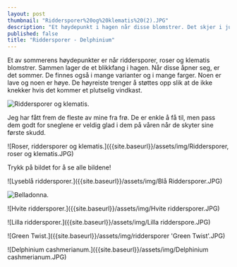```yaml
---
layout: post
thumbnail: "Riddersporer%20og%20klematis%20(2).JPG"
description: "Et høydepunkt i hagen når disse blomstrer. Det skjer i juni og juli. Hvis du ikke allerede er hektet på disse, blir du det hvis du tar en titt på disse bildene. Advarselen er dermed gitt."
published: false
title: "Riddersporer - Delphinium"
---
```



Et av sommerens høydepunkter er når riddersporer, roser og klematis blomstrer. Sammen lager de et blikkfang i hagen. Når disse åpner seg, er det sommer. De finnes også i mange varianter og i mange farger. Noen er lave og noen er høye. De høyreiste trenger å støttes opp slik at de ikke knekker hvis det kommer et plutselig vindkast.

![Riddersporer og klematis.]({{site.baseurl}}/assets/img/Riddersporer%20og%20klematis%20(2).JPG)

<!--more-->

Jeg har fått frem de fleste av mine fra frø. De er enkle å få til, men pass dem godt for sneglene er veldig glad i dem på våren når de skyter sine første skudd. 

![Roser, riddersporer og klematis.]({{site.baseurl}}/assets/img/Riddersporer, roser og klematis.JPG)

Trykk på bildet for å se alle bildene!

![Lyseblå riddersporer.]({{site.baseurl}}/assets/img/Blå Riddersporer.JPG)

![Belladonna.]({{site.baseurl}}/assets/img/Belladonna.JPG)

![Hvite riddersporer.]({{site.baseurl}}/assets/img/Hvite riddersporer.JPG)

![Lilla riddersporer.]({{site.baseurl}}/assets/img/Lilla ridderspore.JPG)

![Green Twist.]({{site.baseurl}}/assets/img/riddersporer 'Green Twist'.JPG)

![Delphinium cashmerianum.]({{site.baseurl}}/assets/img/Delphinium cashmerianum.JPG)




